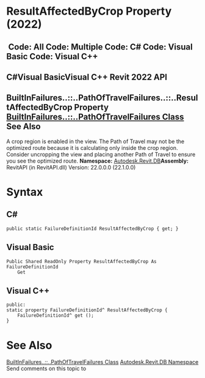 # ResultAffectedByCrop Property (2022)

﻿
 Code: All Code: Multiple Code: C# Code: Visual Basic Code: Visual C++   
---  
C#Visual BasicVisual C++
Revit 2022 API  
---  
BuiltInFailures..::..PathOfTravelFailures..::..ResultAffectedByCrop Property   
[BuiltInFailures..::..PathOfTravelFailures Class](fc5151f2-4f89-12f3-35d9-195925a3b86b.md "BuiltInFailures.PathOfTravelFailures Class") See Also  
---  
A crop region is enabled in the view. The Path of Travel may not be the optimized route because it is calculating only inside the crop region. Consider uncropping the view and placing another Path of Travel to ensure you see the optimized route. 
**Namespace:** [Autodesk.Revit.DB](87546ba7-461b-c646-cbb1-2cb8f5bff8b2.md "Autodesk.Revit.DB Namespace")**Assembly:** RevitAPI (in RevitAPI.dll) Version: 22.0.0.0 (22.1.0.0)
# Syntax
C#  
---  
```text
public static FailureDefinitionId ResultAffectedByCrop { get; }
```
  
Visual Basic  
---  
```text
Public Shared ReadOnly Property ResultAffectedByCrop As FailureDefinitionId
	Get
```
  
Visual C++  
---  
```text
public:
static property FailureDefinitionId^ ResultAffectedByCrop {
	FailureDefinitionId^ get ();
}
```
  
# See Also
[BuiltInFailures..::..PathOfTravelFailures Class](fc5151f2-4f89-12f3-35d9-195925a3b86b.md "BuiltInFailures.PathOfTravelFailures Class")
[Autodesk.Revit.DB Namespace](87546ba7-461b-c646-cbb1-2cb8f5bff8b2.md "Autodesk.Revit.DB Namespace")
Send comments on this topic to 